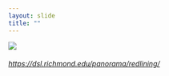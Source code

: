 ```yaml
---
layout: slide
title: ""
---
```



<section>
<a class="stretch" href="https://dsl.richmond.edu/panorama/redlining/"><img class="rotate-left" src="{{ site.baseurl }}/assets/images/mapping-inequality.png"></a>
<h6 class="rotate-left"><a class="external" href="https://dsl.richmond.edu/panorama/redlining/">https://dsl.richmond.edu/panorama/redlining/</a></h6>
</section>